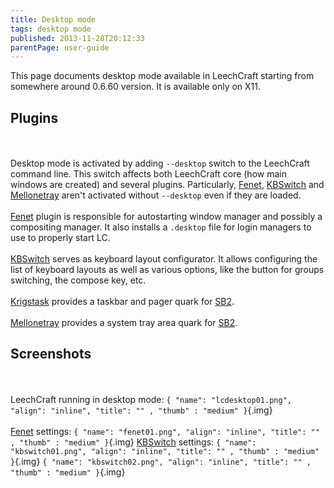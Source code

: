 ```yaml
---
title: Desktop mode
tags: desktop mode
published: 2013-11-28T20:12:33
parentPage: user-guide
---
```


This page documents desktop mode available in LeechCraft starting from
somewhere around 0.6.60 version. It is available only on X11.

Plugins
-------

\
\
Desktop mode is activated by adding `--desktop` switch to the LeechCraft
command line. This switch affects both LeechCraft core (how main windows
are created) and several plugins. Particularly, [Fenet](/plugins-fenet),
[KBSwitch](/plugins-kbswitch) and [Mellonetray](/plugins-mellonetray)
aren't activated without `--desktop` even if they are loaded.\
\
[Fenet](/plugins-fenet) plugin is responsible for autostarting window
manager and possibly a compositing manager. It also installs a
`.desktop` file for login managers to use to properly start LC.\
\
[KBSwitch](/plugins-kbswitch) serves as keyboard layout configurator. It
allows configuring the list of keyboard layouts as well as various
options, like the button for groups switching, the compose key, etc.\
\
[Krigstask](/plugins-krigstask) provides a taskbar and pager quark for
[SB2](/plugins-sb2).\
\
[Mellonetray](/plugins-mellonetray) provides a system tray area quark
for [SB2](/plugins-sb2).

Screenshots
-----------

\
\
LeechCraft running in desktop mode:
`{ "name": "lcdesktop01.png", "align": "inline", "title": "" , "thumb" : "medium" }`{.img}\
\
[Fenet](/plugins-fenet) settings:
`{ "name": "fenet01.png", "align": "inline", "title": "" , "thumb" : "medium" }`{.img}
[KBSwitch](/plugins-kbswitch) settings:
`{ "name": "kbswitch01.png", "align": "inline", "title": "" , "thumb" : "medium" }`{.img}
`{ "name": "kbswitch02.png", "align": "inline", "title": "" , "thumb" : "medium" }`{.img}
